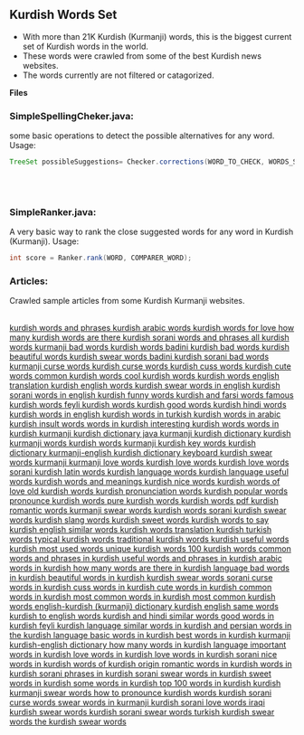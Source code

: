 ## Kurdish Words Set

- With more than 21K Kurdish (Kurmanji) words, this is the biggest current set of Kurdish words in the world.
- These words were crawled from some of the best Kurdish news websites.
- The words currently are not filtered or catagorized.

**Files**<br>
### SimpleSpellingCheker.java: 
some basic operations to detect the possible alternatives for any word. Usage:<br>

```java
TreeSet possibleSuggestions= Checker.corrections(WORD_TO_CHECK, WORDS_SET_AS_HASHMAP);
```
<br><br>

### SimpleRanker.java:
A very basic way to rank the close suggested words for any word in Kurdish (Kurmanji). Usage:<br>
```java
int score = Ranker.rank(WORD, COMPARER_WORD);
```

### Articles:
Crawled sample articles from some Kurdish Kurmanji websites.

<br>
<a href="https://jagar.me/kurdish-words/">kurdish words and phrases
</a><a href="https://jagar.me/kurdish-words/">kurdish arabic words
</a><a href="https://jagar.me/kurdish-words/">kurdish words for love
</a><a href="https://jagar.me/kurdish-words/">how many kurdish words are there
</a><a href="https://jagar.me/kurdish-words/">kurdish sorani words and phrases
</a><a href="https://jagar.me/kurdish-words/">all kurdish words
</a><a href="https://jagar.me/kurdish-words/">kurmanji bad words
</a><a href="https://jagar.me/kurdish-words/">kurdish words badini
</a><a href="https://jagar.me/kurdish-words/">kurdish bad words
</a><a href="https://jagar.me/kurdish-words/">kurdish beautiful words
</a><a href="https://jagar.me/kurdish-words/">kurdish swear words badini
</a><a href="https://jagar.me/kurdish-words/">kurdish sorani bad words
</a><a href="https://jagar.me/kurdish-words/">kurmanji curse words
</a><a href="https://jagar.me/kurdish-words/">kurdish curse words
</a><a href="https://jagar.me/kurdish-words/">kurdish cuss words
</a><a href="https://jagar.me/kurdish-words/">kurdish cute words
</a><a href="https://jagar.me/kurdish-words/">common kurdish words
</a><a href="https://jagar.me/kurdish-words/">cool kurdish words
</a><a href="https://jagar.me/kurdish-words/">kurdish words english translation
</a><a href="https://jagar.me/kurdish-words/">kurdish english words
</a><a href="https://jagar.me/kurdish-words/">kurdish swear words in english
</a><a href="https://jagar.me/kurdish-words/">kurdish sorani words in english
</a><a href="https://jagar.me/kurdish-words/">kurdish funny words
</a><a href="https://jagar.me/kurdish-words/">kurdish and farsi words
</a><a href="https://jagar.me/kurdish-words/">famous kurdish words
</a><a href="https://jagar.me/kurdish-words/">feyli kurdish words
</a><a href="https://jagar.me/kurdish-words/">kurdish good words
</a><a href="https://jagar.me/kurdish-words/">kurdish hindi words
</a><a href="https://jagar.me/kurdish-words/">kurdish words in english
</a><a href="https://jagar.me/kurdish-words/">kurdish words in turkish
</a><a href="https://jagar.me/kurdish-words/">kurdish words in arabic
</a><a href="https://jagar.me/kurdish-words/">kurdish insult words
</a><a href="https://jagar.me/kurdish-words/">words in kurdish
</a><a href="https://jagar.me/kurdish-words/">interesting kurdish words
</a><a href="https://jagar.me/kurdish-words/">words in kurdish kurmanji
</a><a href="https://jagar.me/kurdish-words/">kurdish dictionary java
</a><a href="https://jagar.me/kurdish-words/">kurmanji kurdish dictionary
</a><a href="https://jagar.me/kurdish-words/">kurdish kurmanji words
</a><a href="https://jagar.me/kurdish-words/">kurdish words kurmanji
</a><a href="https://jagar.me/kurdish-words/">kurdish key words
</a><a href="https://jagar.me/kurdish-words/">kurdish dictionary kurmanji-english
</a><a href="https://jagar.me/kurdish-words/">kurdish dictionary keyboard
</a><a href="https://jagar.me/kurdish-words/">kurdish swear words kurmanji
</a><a href="https://jagar.me/kurdish-words/">kurmanji love words
</a><a href="https://jagar.me/kurdish-words/">kurdish love words
</a><a href="https://jagar.me/kurdish-words/">kurdish love words sorani
</a><a href="https://jagar.me/kurdish-words/">kurdish latin words
</a><a href="https://jagar.me/kurdish-words/">kurdish language words
</a><a href="https://jagar.me/kurdish-words/">kurdish language useful words
</a><a href="https://jagar.me/kurdish-words/">kurdish words and meanings
</a><a href="https://jagar.me/kurdish-words/">kurdish nice words
</a><a href="https://jagar.me/kurdish-words/">kurdish words of love
</a><a href="https://jagar.me/kurdish-words/">old kurdish words
</a><a href="https://jagar.me/kurdish-words/">kurdish pronunciation words
</a><a href="https://jagar.me/kurdish-words/">kurdish popular words
</a><a href="https://jagar.me/kurdish-words/">pronounce kurdish words
</a><a href="https://jagar.me/kurdish-words/">pure kurdish words
</a><a href="https://jagar.me/kurdish-words/">kurdish words pdf
</a><a href="https://jagar.me/kurdish-words/">kurdish romantic words
</a><a href="https://jagar.me/kurdish-words/">kurmanji swear words
</a><a href="https://jagar.me/kurdish-words/">kurdish words sorani
</a><a href="https://jagar.me/kurdish-words/">kurdish swear words
</a><a href="https://jagar.me/kurdish-words/">kurdish slang words
</a><a href="https://jagar.me/kurdish-words/">kurdish sweet words
</a><a href="https://jagar.me/kurdish-words/">kurdish words to say
</a><a href="https://jagar.me/kurdish-words/">kurdish english similar words
</a><a href="https://jagar.me/kurdish-words/">kurdish words translation
</a><a href="https://jagar.me/kurdish-words/">kurdish turkish words
</a><a href="https://jagar.me/kurdish-words/">typical kurdish words
</a><a href="https://jagar.me/kurdish-words/">traditional kurdish words
</a><a href="https://jagar.me/kurdish-words/">kurdish useful words
</a><a href="https://jagar.me/kurdish-words/">kurdish most used words
</a><a href="https://jagar.me/kurdish-words/">unique kurdish words
</a><a href="https://jagar.me/kurdish-words/">100 kurdish words
</a><a href="https://jagar.me/kurdish-words/">common words and phrases in kurdish
</a><a href="https://jagar.me/kurdish-words/">useful words and phrases in kurdish
</a><a href="https://jagar.me/kurdish-words/">arabic words in kurdish
</a><a href="https://jagar.me/kurdish-words/">how many words are there in kurdish language
</a><a href="https://jagar.me/kurdish-words/">bad words in kurdish
</a><a href="https://jagar.me/kurdish-words/">beautiful words in kurdish
</a><a href="https://jagar.me/kurdish-words/">kurdish swear words sorani
</a><a href="https://jagar.me/kurdish-words/">curse words in kurdish
</a><a href="https://jagar.me/kurdish-words/">cuss words in kurdish
</a><a href="https://jagar.me/kurdish-words/">cute words in kurdish
</a><a href="https://jagar.me/kurdish-words/">common words in kurdish
</a><a href="https://jagar.me/kurdish-words/">most common words in kurdish
</a><a href="https://jagar.me/kurdish-words/">most common kurdish words
</a><a href="https://jagar.me/kurdish-words/">english-kurdish (kurmanji) dictionary
</a><a href="https://jagar.me/kurdish-words/">kurdish english same words
</a><a href="https://jagar.me/kurdish-words/">kurdish to english words
</a><a href="https://jagar.me/kurdish-words/">kurdish and hindi similar words
</a><a href="https://jagar.me/kurdish-words/">good words in kurdish
</a><a href="https://jagar.me/kurdish-words/">feyli kurdish language
</a><a href="https://jagar.me/kurdish-words/">similar words in kurdish and persian
</a><a href="https://jagar.me/kurdish-words/">words in the kurdish language
</a><a href="https://jagar.me/kurdish-words/">basic words in kurdish
</a><a href="https://jagar.me/kurdish-words/">best words in kurdish
</a><a href="https://jagar.me/kurdish-words/">kurmanji kurdish-english dictionary
</a><a href="https://jagar.me/kurdish-words/">how many words in kurdish language
</a><a href="https://jagar.me/kurdish-words/">important words in kurdish
</a><a href="https://jagar.me/kurdish-words/">love words in kurdish
</a><a href="https://jagar.me/kurdish-words/">love words in kurdish sorani
</a><a href="https://jagar.me/kurdish-words/">nice words in kurdish
</a><a href="https://jagar.me/kurdish-words/">words of kurdish origin
</a><a href="https://jagar.me/kurdish-words/">romantic words in kurdish
</a><a href="https://jagar.me/kurdish-words/">words in kurdish sorani
</a><a href="https://jagar.me/kurdish-words/">phrases in kurdish sorani
</a><a href="https://jagar.me/kurdish-words/">swear words in kurdish
</a><a href="https://jagar.me/kurdish-words/">sweet words in kurdish
</a><a href="https://jagar.me/kurdish-words/">some words in kurdish
</a><a href="https://jagar.me/kurdish-words/">top 100 words in kurdish
</a><a href="https://jagar.me/kurdish-words/">kurdish kurmanji swear words
</a><a href="https://jagar.me/kurdish-words/">how to pronounce kurdish words
</a><a href="https://jagar.me/kurdish-words/">kurdish sorani curse words
</a><a href="https://jagar.me/kurdish-words/">swear words in kurmanji
</a><a href="https://jagar.me/kurdish-words/">kurdish sorani love words
</a><a href="https://jagar.me/kurdish-words/">iraqi kurdish swear words
</a><a href="https://jagar.me/kurdish-words/">kurdish sorani swear words
</a><a href="https://jagar.me/kurdish-words/">turkish kurdish swear words
</a><a href="https://jagar.me/kurdish-words/">the kurdish swear words
</a>
